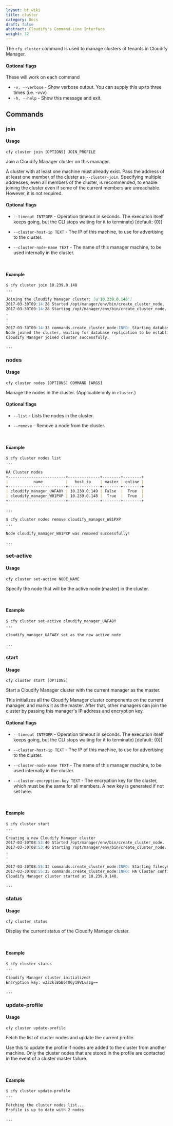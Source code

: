 ```yaml
---
layout: bt_wiki
title: cluster
category: Docs
draft: false
abstract: Cloudify's Command-Line Interface
weight: 32
---
```


The `cfy cluster` command is used to manage clusters of tenants in Cloudify Manager.

#### Optional flags

These will work on each command

*  `-v, --verbose` -    Show verbose output. You can supply this up to three
                        times (i.e. -vvv)
*  `-h, --help` -       Show this message and exit.

## Commands 


### join

#### Usage 
`cfy cluster join [OPTIONS] JOIN_PROFILE`

Join a Cloudify Manager cluster on this manager.

A cluster with at least one machine must already exist. Pass the
  address of at least one member of the cluster as `--cluster-join`. Specifying
  multiple addresses, even all members of the cluster, is recommended, to enable joining the cluster even if some of the current members are
  unreachable. However, it is not required.


#### Optional flags

*  `--timeout INTEGER` - Operation timeout in seconds. The execution itself
                            keeps going, but the CLI stops waiting for
                            it to terminate) [default: {0}]

*  `--cluster-host-ip TEXT`             - The IP of this machine, to use for advertising to
                            the cluster.

*  `--cluster-node-name TEXT`             - The name of this manager machine, to be used internally
                            in the cluster.

&nbsp;
#### Example

```markdown
$ cfy cluster join 10.239.0.148
...

Joining the Cloudify Manager cluster: [u'10.239.0.148']
2017-03-30T09:14:28 Started /opt/manager/env/bin/create_cluster_node.
2017-03-30T09:14:28 Starting /opt/manager/env/bin/create_cluster_node...
.
.
.
2017-03-30T09:14:33 commands.create_cluster_node:INFO: Starting database
Node joined the cluster, waiting for database replication to be established
Cloudify Manager joined cluster successfully.

...
```


### nodes

#### Usage 
`cfy cluster nodes [OPTIONS] COMMAND [ARGS]`

Manage the nodes in the cluster. (Applicable only in `cluster`.)

#### Optional flags

*  `--list`             - Lists the nodes in the cluster.

*  `--remove`           - Remove a node from the cluster.


&nbsp;
#### Example

```markdown
$ cfy cluster nodes list
...

HA Cluster nodes
+-------------------------+--------------+--------+--------+
|           name          |   host_ip    | master | online |
+-------------------------+--------------+--------+--------+
| cloudify_manager_UAFA8Y | 10.239.0.149 | False  |  True  |
| cloudify_manager_W81PXP | 10.239.0.148 |  True  |  True  |
+-------------------------+--------------+--------+--------+

...

$ cfy cluster nodes remove cloudify_manager_W81PXP
...

Node cloudify_manager_W81PXP was removed successfully!

...
```


### set-active

#### Usage 
`cfy cluster set-active NODE_NAME` 

Specify the node that will be the active node (master) in the cluster.


&nbsp;
#### Example

```markdown
$ cfy cluster set-active cloudify_manager_UAFA8Y
...

cloudify_manager_UAFA8Y set as the new active node

...
```

### start

#### Usage 
`cfy cluster start [OPTIONS]`

Start a Cloudify Manager cluster with the current manager as the master.

This initializes all the Cloudify Manager cluster components on the
  current manager, and marks it as the master. After that, other managers can
  join the cluster by passing this manager's IP address and
  encryption key.

#### Optional flags

*  `--timeout INTEGER` - Operation timeout in seconds. The execution itself
                            keeps going, but the CLI stops waiting for
                            it to terminate) [default: {0}]

*  `--cluster-host-ip TEXT`             - The IP of this machine, to use for advertising to
                            the cluster.

*  `--cluster-node-name TEXT`             - The name of this manager machine, to be used internally
                            in the cluster.

*  `--cluster-encryption-key TEXT`             - The encryption key for the cluster, which must be the same for all members. A new key is
                                 generated if not set here.

&nbsp;
#### Example

```markdown
$ cfy cluster start
...

Creating a new Cloudify Manager cluster
2017-03-30T08:53:40 Started /opt/manager/env/bin/create_cluster_node.
2017-03-30T08:53:40 Starting /opt/manager/env/bin/create_cluster_node...
.
.
.
2017-03-30T08:55:32 commands.create_cluster_node:INFO: Starting filesystem replication
2017-03-30T08:55:35 commands.create_cluster_node:INFO: HA Cluster configuration complete
Cloudify Manager cluster started at 10.239.0.148.

...
```

### status

#### Usage 
`cfy cluster status`

Display the current status of the Cloudify Manager cluster.

&nbsp;
#### Example

```markdown
$ cfy cluster status
...

Cloudify Manager cluster initialized!
Encryption key: w3Z2klB5B6TU6y19VLvszg==

...
```

### update-profile

#### Usage 
`cfy cluster update-profile`

Fetch the list of cluster nodes and update the current profile.

Use this to update the profile if nodes are added to the cluster from
  another machine. Only the cluster nodes that are stored in the profile are
  contacted in the event of a cluster master failure.


&nbsp;
#### Example

```markdown
$ cfy cluster update-profile
...

Fetching the cluster nodes list...
Profile is up to date with 2 nodes

...
```